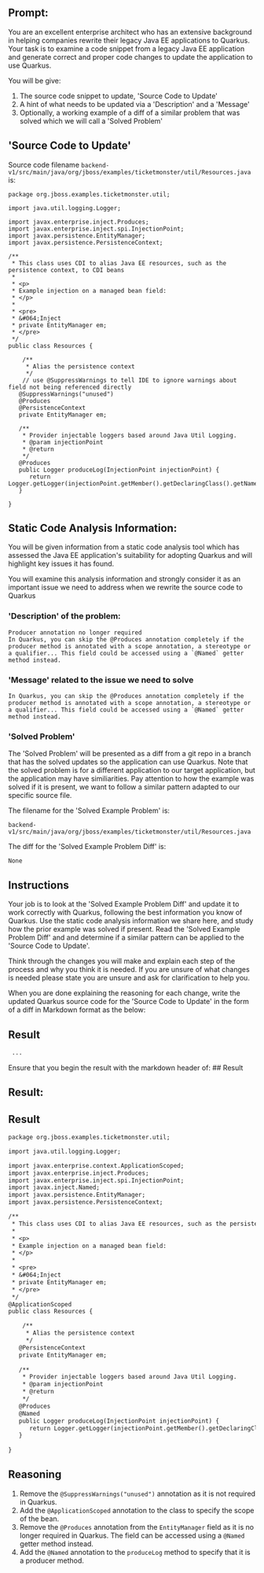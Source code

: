 ## Prompt:
You are an excellent enterprise architect who has an extensive
background in helping companies rewrite their legacy Java EE applications to 
Quarkus.  Your task is to examine a code snippet from a legacy Java EE application and 
generate correct and proper code changes to update the application to use Quarkus.

You will be give:
1. The source code snippet to update, 'Source Code to Update'
2. A hint of what needs to be updated via a 'Description' and a 'Message'
3. Optionally, a working example of a diff of a similar problem that was solved which we will call a 'Solved Problem'

## 'Source Code to Update'
Source code filename ``` backend-v1/src/main/java/org/jboss/examples/ticketmonster/util/Resources.java ``` is:
```
package org.jboss.examples.ticketmonster.util;

import java.util.logging.Logger;

import javax.enterprise.inject.Produces;
import javax.enterprise.inject.spi.InjectionPoint;
import javax.persistence.EntityManager;
import javax.persistence.PersistenceContext;

/**
 * This class uses CDI to alias Java EE resources, such as the persistence context, to CDI beans
 * 
 * <p>
 * Example injection on a managed bean field:
 * </p>
 * 
 * <pre>
 * &#064;Inject
 * private EntityManager em;
 * </pre>
 */
public class Resources {

    /**
     * Alias the persistence context
     */
    // use @SuppressWarnings to tell IDE to ignore warnings about field not being referenced directly
   @SuppressWarnings("unused")
   @Produces
   @PersistenceContext
   private EntityManager em;
   
   /**
    * Provider injectable loggers based around Java Util Logging.
    * @param injectionPoint
    * @return
    */
   @Produces
   public Logger produceLog(InjectionPoint injectionPoint) {
      return Logger.getLogger(injectionPoint.getMember().getDeclaringClass().getName());
   }
 
}

```

## Static Code Analysis Information:

You will be given information from a static code analysis tool which has assessed the 
Java EE application's suitability for adopting Quarkus and will highlight key issues it has found.

You will examine this analysis information and strongly consider it as an important 
issue we need to address when we rewrite the source code to Quarkus

### 'Description' of the problem: 
```
Producer annotation no longer required
In Quarkus, you can skip the @Produces annotation completely if the producer method is annotated with a scope annotation, a stereotype or a qualifier... This field could be accessed using a `@Named` getter method instead.
```

### 'Message' related to the issue we need to solve
```
In Quarkus, you can skip the @Produces annotation completely if the producer method is annotated with a scope annotation, a stereotype or a qualifier... This field could be accessed using a `@Named` getter method instead.
```

### 'Solved Problem'
The 'Solved Problem' will be presented as a diff from a git repo in a branch that has
the solved updates so the application can use Quarkus. Note that the solved problem is 
for a different application to our target application, but the application may have similiarities.
Pay attention to how the example was solved if it is present, we want to follow a similar 
pattern adapted to our specific source file.

The filename for the 'Solved Example Problem' is:
```
backend-v1/src/main/java/org/jboss/examples/ticketmonster/util/Resources.java
```

The diff for the 'Solved Example Problem Diff' is:
```
None
```


## Instructions
Your job is to look at the 'Solved Example Problem Diff' and update it to work correctly with Quarkus,
following the best information you know of Quarkus.  Use the static code analysis information we share 
here, and study how the prior example was solved if present.  Read the 'Solved Example Problem Diff'
and and determine if a similar pattern can be applied to the 'Source Code to Update'.

Think through the changes you will make and explain each step of the process and why you think it is needed.
If you are unsure of what changes is needed please state you are unsure and ask 
for clarification to help you.

When you are done explaining the reasoning for each change, write the updated 
Quarkus source code for the 'Source Code to Update' in the form of a diff
in Markdown format as the below:

## Result
```diff
 ...
```

Ensure that you begin the result with the markdown header of: ## Result


## Result:
## Result
```diff
package org.jboss.examples.ticketmonster.util;

import java.util.logging.Logger;

import javax.enterprise.context.ApplicationScoped;
import javax.enterprise.inject.Produces;
import javax.enterprise.inject.spi.InjectionPoint;
import javax.inject.Named;
import javax.persistence.EntityManager;
import javax.persistence.PersistenceContext;

/**
 * This class uses CDI to alias Java EE resources, such as the persistence context, to CDI beans
 * 
 * <p>
 * Example injection on a managed bean field:
 * </p>
 * 
 * <pre>
 * &#064;Inject
 * private EntityManager em;
 * </pre>
 */
@ApplicationScoped
public class Resources {

    /**
     * Alias the persistence context
     */
   @PersistenceContext
   private EntityManager em;
   
   /**
    * Provider injectable loggers based around Java Util Logging.
    * @param injectionPoint
    * @return
    */
   @Produces
   @Named
   public Logger produceLog(InjectionPoint injectionPoint) {
      return Logger.getLogger(injectionPoint.getMember().getDeclaringClass().getName());
   }
 
}
```

## Reasoning
1. Remove the `@SuppressWarnings("unused")` annotation as it is not required in Quarkus.
2. Add the `@ApplicationScoped` annotation to the class to specify the scope of the bean.
3. Remove the `@Produces` annotation from the `EntityManager` field as it is no longer required in Quarkus. The field can be accessed using a `@Named` getter method instead.
4. Add the `@Named` annotation to the `produceLog` method to specify that it is a producer method.

